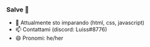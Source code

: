 ### Salve 👋

- 🌱 Attualmente sto imparando (html, css, javascript)
- 📫 Contattami (discord: Luiss#8776)
- 😄 Pronomi: he/her
